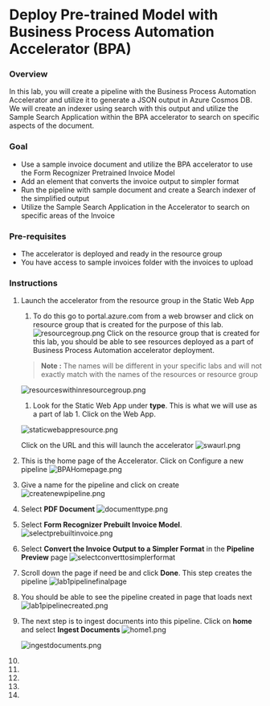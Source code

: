 # Deploy Pre-trained Model with Business Process Automation Accelerator (BPA)

### Overview
In this lab, you will create a pipeline with the Business Process Automation Accelerator and utilize it to generate a JSON output in Azure Cosmos DB. We will create an indexer using search with this output and utilize the Sample Search Application within the BPA accelerator to search on specific aspects of the document.


### Goal
* Use a sample invoice document and utilize the BPA accelerator to use the Form Recognizer Pretrained Invoice Model
* Add an element that converts the invoice output to simpler format
* Run the pipeline with sample document and create a Search indexer of the simplified output 
* Utilize the Sample Search Application in the Accelerator to search on specific areas of the Invoice 


### Pre-requisites
* The accelerator is deployed and ready in the resource group
* You have access to sample invoices folder with the invoices to upload


### Instructions

1. Launch the accelerator from the resource group in the Static Web App
   1. To do this go to portal.azure.com from a web browser and click on resource group that is created for the purpose of this lab.
   ![resourcegroup.png](/images/resourcegroup.png)
    Click on the resource group that is created for this lab, you should be able to see resources deployed as a part of Business Process Automation accelerator deployment.
    
    > **Note :** The names will be different in your specific labs and will not exactly match with the names of the resources or resource group

    ![resourceswithinresourcegroup.png](/images/resourceswithinresourcegroup.png)

    1. Look for the Static Web App under **type**. This is what we will use as a part of lab 1. Click on the Web App.
    
    ![staticwebappresource.png](/images/staticwebappresource.png)

    Click on the URL and this will launch the accelerator
    ![swaurl.png](/images/swaurl.png)

1. This is the home page of the Accelerator. Click on Configure a new pipeline
    ![BPAHomepage.png](/images/BPAHomepage.png)

1. Give a name for the pipeline and click on create 
     ![createnewpipeline.png](/images/createnewpipeline.png)

1. Select **PDF Document**
    ![documenttype.png](/images/documenttype.png)

1. Select **Form Recognizer Prebuilt Invoice Model**.
    ![selectprebuiltinvoice.png](/images/selectprebuiltinvoice.png)

1. Select **Convert the Invoice Output to a Simpler Format** in the **Pipeline Preview** page
    ![selectconverttosimplerformat](/images/selectconverttosimplerformat.png)

1.  Scroll down the page if need be and click **Done**. This step creates the pipeline
    ![lab1pipelinefinalpage](/images/lab1pipelinefinalpage.png)

1. You should be able to see the pipeline created in page that loads next 
    ![lab1pipelinecreated.png](/images/lab1pipelinecreated.png)

1. The next step is to ingest documents into this pipeline. Click on **home** and select **Ingest Documents**
    ![home1.png](/images/home1.png)

    ![ingestdocuments.png](/images/ingestdocuments.png)
1. 
1. 
1. 

1. 
1. 